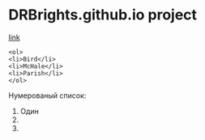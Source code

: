 # DRBrights.github.io project
[link](https://github.com/DRBrights/DRBrights.github.io)
    
    <ol>
    <li>Bird</li>
    <li>McHale</li>
    <li>Parish</li>
    </ol>

Нумерованый список:
 
 
   1. Один
   1.
   1.
   

    
